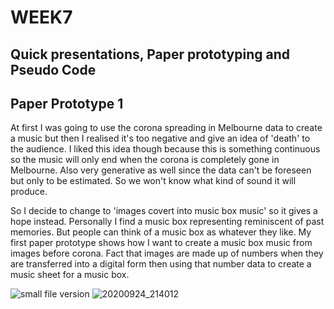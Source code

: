 # WEEK7

## Quick presentations, Paper prototyping and Pseudo Code

## Paper Prototype 1

At first I was going to use the corona spreading in Melbourne data to create a music but then I realised it's too negative and give an idea of 'death' to the audience. I liked this idea though because this is something continuous so the music will only end when the corona is completely gone in Melbourne. Also very generative as well since the data can't be foreseen but only to be estimated. So we won't know what kind of sound it will produce.

So I decide to change to 'images covert into music box music' so it gives a hope instead. Personally I find a music box representing reminiscent of past memories. But people can think of a music box as whatever they like. My first paper prototype shows how I want to create a music box music from images before corona.
Fact that images are made up of numbers when they are transferred into a digital form then using that number data to create a music sheet for a music box.

![small file version](https://user-images.githubusercontent.com/68723268/94141330-eac91500-feaf-11ea-9c73-6c7010c54ba7.JPG)
![20200924_214012](https://user-images.githubusercontent.com/68723268/94141696-7e9ae100-feb0-11ea-84c4-ee24b8741098.gif)


